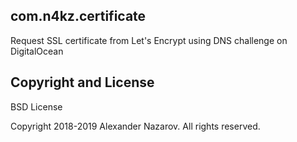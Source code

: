 ## com.n4kz.certificate

Request SSL certificate from Let's Encrypt using DNS challenge on DigitalOcean

## Copyright and License

BSD License

Copyright 2018-2019 Alexander Nazarov. All rights reserved.
